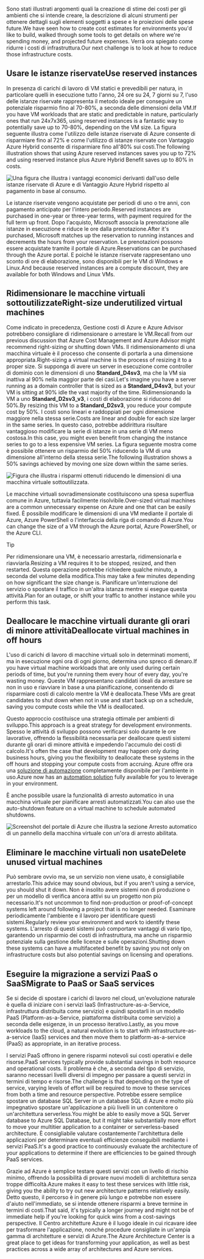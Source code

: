 <span data-ttu-id="55ffa-101">Sono stati illustrati argomenti quali la creazione di stime dei costi per gli ambienti che si intende creare, la descrizione di alcuni strumenti per ottenere dettagli sugli elementi soggetti a spese e le proiezioni delle spese future.</span><span class="sxs-lookup"><span data-stu-id="55ffa-101">We have seen how to create cost estimates for environments you'd like to build, walked through some tools to get details on where we're spending money, and projected future expenses.</span></span> <span data-ttu-id="55ffa-102">Verrà ora spiegato come ridurre i costi di infrastruttura.</span><span class="sxs-lookup"><span data-stu-id="55ffa-102">Our next challenge is to look at how to reduce those infrastructure costs.</span></span>

## <a name="use-reserved-instances"></a><span data-ttu-id="55ffa-103">Usare le istanze riservate</span><span class="sxs-lookup"><span data-stu-id="55ffa-103">Use reserved instances</span></span>

<span data-ttu-id="55ffa-104">In presenza di carichi di lavoro di VM statici e prevedibili per natura, in particolare quelli in esecuzione tutto l'anno, 24 ore su 24, 7 giorni su 7, l'uso delle istanze riservate rappresenta il metodo ideale per conseguire un potenziale risparmio fino al 70-80%, a seconda delle dimensioni della VM.</span><span class="sxs-lookup"><span data-stu-id="55ffa-104">If you have VM workloads that are static and predictable in nature, particularly ones that run 24x7x365, using reserved instances is a fantastic way to potentially save up to 70-80%, depending on the VM size.</span></span> <span data-ttu-id="55ffa-105">La figura seguente illustra come l'utilizzo delle istanze riservate di Azure consente di risparmiare fino al 72% e come l'utilizzo di istanze riservate con Vantaggio Azure Hybrid consente di risparmiare fino all'80% sui costi.</span><span class="sxs-lookup"><span data-stu-id="55ffa-105">The following illustration shows that using Azure reserved instances saves you up to 72% and using reserved instance plus Azure Hybrid Benefit saves up to 80% in costs.</span></span>

![Una figura che illustra i vantaggi economici derivanti dall'uso delle istanze riservate di Azure e di Vantaggio Azure Hybrid rispetto al pagamento in base al consumo.](../media/4-savings-coins.png)

<span data-ttu-id="55ffa-107">Le istanze riservate vengono acquistate per periodi di uno o tre anni, con pagamento anticipato per l'intero periodo.</span><span class="sxs-lookup"><span data-stu-id="55ffa-107">Reserved instances are purchased in one-year or three-year terms, with payment required for the full term up front.</span></span> <span data-ttu-id="55ffa-108">Dopo l'acquisto, Microsoft associa la prenotazione alle istanze in esecuzione e riduce le ore dalla prenotazione.</span><span class="sxs-lookup"><span data-stu-id="55ffa-108">After it's purchased, Microsoft matches up the reservation to running instances and decrements the hours from your reservation.</span></span> <span data-ttu-id="55ffa-109">Le prenotazioni possono essere acquistate tramite il portale di Azure.</span><span class="sxs-lookup"><span data-stu-id="55ffa-109">Reservations can be purchased through the Azure portal.</span></span> <span data-ttu-id="55ffa-110">E poiché le istanze riservate rappresentano uno sconto di ore di elaborazione, sono disponibili per le VM di Windows e Linux.</span><span class="sxs-lookup"><span data-stu-id="55ffa-110">And because reserved instances are a compute discount, they are available for both Windows and Linux VMs.</span></span>

## <a name="right-size-underutilized-virtual-machines"></a><span data-ttu-id="55ffa-111">Ridimensionare le macchine virtuali sottoutilizzate</span><span class="sxs-lookup"><span data-stu-id="55ffa-111">Right-size underutilized virtual machines</span></span>

<span data-ttu-id="55ffa-112">Come indicato in precedenza, Gestione costi di Azure e Azure Advisor potrebbero consigliare di ridimensionare o arrestare le VM.</span><span class="sxs-lookup"><span data-stu-id="55ffa-112">Recall from our previous discussion that Azure Cost Management and Azure Advisor might recommend right-sizing or shutting down VMs.</span></span> <span data-ttu-id="55ffa-113">Il ridimensionamento di una macchina virtuale è il processo che consente di portarla a una dimensione appropriata.</span><span class="sxs-lookup"><span data-stu-id="55ffa-113">Right-sizing a virtual machine is the process of resizing it to a proper size.</span></span> <span data-ttu-id="55ffa-114">Si supponga di avere un server in esecuzione come controller di dominio con le dimensioni di uno **Standard_D4sv3**, ma che la VM sia inattiva al 90% nella maggior parte dei casi.</span><span class="sxs-lookup"><span data-stu-id="55ffa-114">Let's imagine you have a server running as a domain controller that is sized as a **Standard_D4sv3**, but your VM is sitting at 90% idle the vast majority of the time.</span></span> <span data-ttu-id="55ffa-115">Ridimensionando la VM a uno **Standard_D2sv3_v3**, i costi di elaborazione si riducono del 50%.</span><span class="sxs-lookup"><span data-stu-id="55ffa-115">By resizing this VM to a **Standard_D2sv3**, you reduce your compute cost by 50%.</span></span> <span data-ttu-id="55ffa-116">I costi sono lineari e raddoppiati per ogni dimensione maggiore nella stessa serie.</span><span class="sxs-lookup"><span data-stu-id="55ffa-116">Costs are linear and double for each size larger in the same series.</span></span> <span data-ttu-id="55ffa-117">In questo caso, potrebbe addirittura risultare vantaggioso modificare la serie di istanze in una serie di VM meno costosa.</span><span class="sxs-lookup"><span data-stu-id="55ffa-117">In this case, you might even benefit from changing the instance series to go to a less expensive VM series.</span></span> <span data-ttu-id="55ffa-118">La figura seguente mostra come è possibile ottenere un risparmio del 50% riducendo la VM di una dimensione all'interno della stessa serie.</span><span class="sxs-lookup"><span data-stu-id="55ffa-118">The following illustration shows a 50% savings achieved by moving one size down within the same series.</span></span>

![Figura che illustra i risparmi ottenuti riducendo le dimensioni di una macchina virtuale sottoutilizzata.](../media/4-vm-resize.png)

<span data-ttu-id="55ffa-120">Le macchine virtuali sovradimensionate costituiscono una spesa superflua comune in Azure, tuttavia facilmente risolvibile.</span><span class="sxs-lookup"><span data-stu-id="55ffa-120">Over-sized virtual machines are a common unnecessary expense on Azure and one that can be easily fixed.</span></span> <span data-ttu-id="55ffa-121">È possibile modificare le dimensioni di una VM mediante il portale di Azure, Azure PowerShell o l'interfaccia della riga di comando di Azure.</span><span class="sxs-lookup"><span data-stu-id="55ffa-121">You can change the size of a VM through the Azure portal, Azure PowerShell, or the Azure CLI.</span></span>

> [!TIP]
> <span data-ttu-id="55ffa-122">Per ridimensionare una VM, è necessario arrestarla, ridimensionarla e riavviarla.</span><span class="sxs-lookup"><span data-stu-id="55ffa-122">Resizing a VM requires it to be stopped, resized, and then restarted.</span></span> <span data-ttu-id="55ffa-123">Questa operazione potrebbe richiedere qualche minuto, a seconda del volume della modifica.</span><span class="sxs-lookup"><span data-stu-id="55ffa-123">This may take a few minutes depending on how significant the size change is.</span></span> <span data-ttu-id="55ffa-124">Pianificare un'interruzione del servizio o spostare il traffico in un'altra istanza mentre si esegue questa attività.</span><span class="sxs-lookup"><span data-stu-id="55ffa-124">Plan for an outage, or shift your traffic to another instance while you perform this task.</span></span>

## <a name="deallocate-virtual-machines-in-off-hours"></a><span data-ttu-id="55ffa-125">Deallocare le macchine virtuali durante gli orari di minore attività</span><span class="sxs-lookup"><span data-stu-id="55ffa-125">Deallocate virtual machines in off hours</span></span>

<span data-ttu-id="55ffa-126">L'uso di carichi di lavoro di macchine virtuali solo in determinati momenti, ma in esecuzione ogni ora di ogni giorno, determina uno spreco di denaro.</span><span class="sxs-lookup"><span data-stu-id="55ffa-126">If you have virtual machine workloads that are only used during certain periods of time, but you're running them every hour of every day, you're wasting money.</span></span> <span data-ttu-id="55ffa-127">Queste VM rappresentano candidati ideali da arrestare se non in uso e riavviare in base a una pianificazione, consentendo di risparmiare costi di calcolo mentre la VM è deallocata.</span><span class="sxs-lookup"><span data-stu-id="55ffa-127">These VMs are great candidates to shut down when not in use and start back up on a schedule, saving you compute costs while the VM is deallocated.</span></span>

<span data-ttu-id="55ffa-128">Questo approccio costituisce una strategia ottimale per ambienti di sviluppo.</span><span class="sxs-lookup"><span data-stu-id="55ffa-128">This approach is a great strategy for development environments.</span></span> <span data-ttu-id="55ffa-129">Spesso le attività di sviluppo possono verificarsi solo durante le ore lavorative, offrendo la flessibilità necessaria per deallocare questi sistemi durante gli orari di minore attività e impedendo l'accumulo dei costi di calcolo.</span><span class="sxs-lookup"><span data-stu-id="55ffa-129">It's often the case that development may happen only during business hours, giving you the flexibility to deallocate these systems in the off hours and stopping your compute costs from accruing.</span></span> <span data-ttu-id="55ffa-130">Azure offre ora una [soluzione di automazione](https://docs.microsoft.com/azure/automation/automation-solution-vm-management) completamente disponibile per l'ambiente in uso.</span><span class="sxs-lookup"><span data-stu-id="55ffa-130">Azure now has an [automation solution](https://docs.microsoft.com/azure/automation/automation-solution-vm-management) fully available for you to leverage in your environment.</span></span>

<span data-ttu-id="55ffa-131">È anche possibile usare la funzionalità di arresto automatico in una macchina virtuale per pianificare arresti automatizzati.</span><span class="sxs-lookup"><span data-stu-id="55ffa-131">You can also use the auto-shutdown feature on a virtual machine to schedule automated shutdowns.</span></span>

![Screenshot del portale di Azure che illustra la sezione Arresto automatico di un pannello della macchina virtuale con un'ora di arresto abilitata.](../media/4-vm-auto-shutdown.png)

## <a name="delete-unused-virtual-machines"></a><span data-ttu-id="55ffa-133">Eliminare le macchine virtuali non usate</span><span class="sxs-lookup"><span data-stu-id="55ffa-133">Delete unused virtual machines</span></span>

 <span data-ttu-id="55ffa-134">Può sembrare ovvio ma, se un servizio non viene usato, è consigliabile arrestarlo.</span><span class="sxs-lookup"><span data-stu-id="55ffa-134">This advice may sound obvious, but if you aren't using a service, you should shut it down.</span></span> <span data-ttu-id="55ffa-135">Non è insolito avere sistemi non di produzione o per un modello di verifica ancora attivi su un progetto non più necessario.</span><span class="sxs-lookup"><span data-stu-id="55ffa-135">It's not uncommon to find non-production or proof-of-concept systems left around following a project that is no longer needed.</span></span> <span data-ttu-id="55ffa-136">Esaminare periodicamente l'ambiente e il lavoro per identificare questi sistemi.</span><span class="sxs-lookup"><span data-stu-id="55ffa-136">Regularly review your environment and work to identify these systems.</span></span> <span data-ttu-id="55ffa-137">L'arresto di questi sistemi può comportare vantaggi di vario tipo, garantendo un risparmio dei costi di infrastruttura, ma anche un risparmio potenziale sulla gestione delle licenze e sulle operazioni.</span><span class="sxs-lookup"><span data-stu-id="55ffa-137">Shutting down these systems can have a multifaceted benefit by saving you not only on infrastructure costs but also potential savings on licensing and operations.</span></span>

## <a name="migrate-to-paas-or-saas-services"></a><span data-ttu-id="55ffa-138">Eseguire la migrazione a servizi PaaS o SaaS</span><span class="sxs-lookup"><span data-stu-id="55ffa-138">Migrate to PaaS or SaaS services</span></span>

<span data-ttu-id="55ffa-139">Se si decide di spostare i carichi di lavoro nel cloud, un'evoluzione naturale è quella di iniziare con i servizi IaaS (Infrastructure-as-a-Service, infrastruttura distribuita come servizio) e quindi spostarli in un modello PaaS (Platform-as-a-Service, piattaforma distribuita come servizio) a seconda delle esigenze, in un processo iterativo.</span><span class="sxs-lookup"><span data-stu-id="55ffa-139">Lastly, as you move workloads to the cloud, a natural evolution is to start with infrastructure-as-a-service (IaaS) services and then move them to platform-as-a-service (PaaS) as appropriate, in an iterative process.</span></span>

<span data-ttu-id="55ffa-140">I servizi PaaS offrono in genere risparmi notevoli sui costi operativi e delle risorse.</span><span class="sxs-lookup"><span data-stu-id="55ffa-140">PaaS services typically provide substantial savings in both resource and operational costs.</span></span> <span data-ttu-id="55ffa-141">Il problema è che, a seconda del tipo di servizio, saranno necessari livelli diversi di impegno per passare a questi servizi in termini di tempo e risorse.</span><span class="sxs-lookup"><span data-stu-id="55ffa-141">The challenge is that depending on the type of service, varying levels of effort will be required to move to these services from both a time and resource perspective.</span></span> <span data-ttu-id="55ffa-142">Potrebbe essere semplice spostare un database SQL Server in un database SQL di Azure e molto più impegnativo spostare un'applicazione a più livelli in un contenitore o un'architettura serverless.</span><span class="sxs-lookup"><span data-stu-id="55ffa-142">You might be able to easily move a SQL Server database to Azure SQL Database, but it might take substantially more effort to move your multitier application to a container or serverless-based architecture.</span></span> <span data-ttu-id="55ffa-143">È consigliabile valutare costantemente l'architettura delle applicazioni per determinare eventuali efficienze conseguibili mediante i servizi PaaS.</span><span class="sxs-lookup"><span data-stu-id="55ffa-143">It's a good practice to continuously evaluate the architecture of your applications to determine if there are efficiencies to be gained through PaaS services.</span></span>

<span data-ttu-id="55ffa-144">Grazie ad Azure è semplice testare questi servizi con un livello di rischio minimo, offrendo la possibilità di provare nuovi modelli di architettura senza troppe difficoltà.</span><span class="sxs-lookup"><span data-stu-id="55ffa-144">Azure makes it easy to test these services with little risk, giving you the ability to try out new architecture patterns relatively easily.</span></span> <span data-ttu-id="55ffa-145">Detto questo, il percorso è in genere più lungo e potrebbe non essere d'aiuto nell'immediato, se si intende ottenere risparmi a breve termine in termini di costi.</span><span class="sxs-lookup"><span data-stu-id="55ffa-145">That said, it's typically a longer journey and might not be of immediate help if you're looking for quick wins from a cost-savings perspective.</span></span> <span data-ttu-id="55ffa-146">Il Centro architetture Azure è il luogo ideale in cui ricavare idee per trasformare l'applicazione, nonché procedure consigliate in un'ampia gamma di architetture e servizi di Azure.</span><span class="sxs-lookup"><span data-stu-id="55ffa-146">The Azure Architecture Center is a great place to get ideas for transforming your application, as well as best practices across a wide array of architectures and Azure services.</span></span>